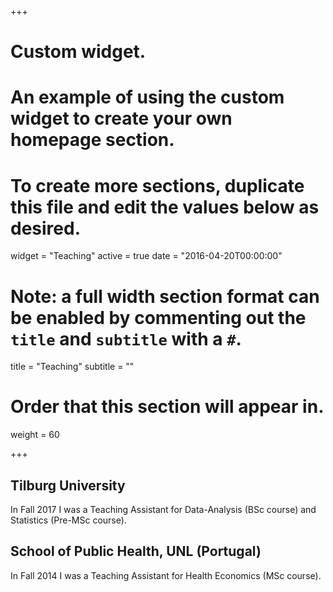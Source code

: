 +++
# Custom widget.
# An example of using the custom widget to create your own homepage section.
# To create more sections, duplicate this file and edit the values below as desired.
widget = "Teaching"
active = true
date = "2016-04-20T00:00:00"

# Note: a full width section format can be enabled by commenting out the `title` and `subtitle` with a `#`.
title = "Teaching"
subtitle = ""

# Order that this section will appear in.
weight = 60

+++

## Tilburg University

In Fall 2017 I was a Teaching Assistant for Data-Analysis (BSc course) and Statistics (Pre-MSc course).

## School of Public Health, UNL (Portugal)

In Fall 2014 I was a Teaching Assistant for Health Economics (MSc course).
